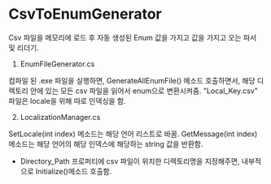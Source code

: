 # CsvToEnumGenerator
Csv 파일을 메모리에 로드 후 자동 생성된 Enum 값을 가지고 값을 가지고 오는 파서 및 리더기.

1. EnumFileGenerator.cs

컴파일 된 .exe 파일을 실행하면,
GenerateAllEnumFile() 메소드 호출하면서, 해당 디렉토리 안에 있는 모든 csv 파일을 읽어서 enum으로 변환시켜줌.
"Local_Key.csv" 파일은 locale을 위해 따로 인덱싱을 함.


2. LocalizationManager.cs

SetLocale(int index) 메소드는 해당 언어 리스트로 바꿈.
GetMessage(int index) 메소드는 해당 언어의 해당 인덱스에 해당하는 string 값을 반환함.

* Directory_Path 프로퍼티에 csv 파일이 위치한 디렉토리명을 지정해주면, 내부적으로 Initialize()메소드 호출함.
